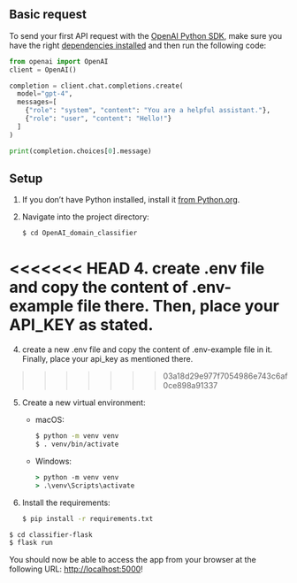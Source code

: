 ## Basic request

To send your first API request with the [OpenAI Python SDK](https://github.com/openai/openai-python), make sure you have the right [dependencies installed](https://platform.openai.com/docs/quickstart?context=python) and then run the following code:

```python
from openai import OpenAI
client = OpenAI()

completion = client.chat.completions.create(
  model="gpt-4",
  messages=[
    {"role": "system", "content": "You are a helpful assistant."},
    {"role": "user", "content": "Hello!"}
  ]
)

print(completion.choices[0].message)
```


## Setup

1. If you don’t have Python installed, install it [from Python.org](https://www.python.org/downloads/).

2. Navigate into the project directory:

   ```bash
   $ cd OpenAI_domain_classifier

   ```
<<<<<<< HEAD
4. create .env file and copy the content of .env-example file there. Then, place your API_KEY as stated.
=======
4. create a new .env file and copy the content of .env-example file in it. Finally, place your api_key as mentioned there.
>>>>>>> 03a18d29e977f7054986e743c6af0ce898a91337
5. Create a new virtual environment:

   - macOS:

     ```bash
     $ python -m venv venv
     $ . venv/bin/activate
     ```

   - Windows:
     ```cmd
     > python -m venv venv
     > .\venv\Scripts\activate
     ```

6. Install the requirements:

   ```bash
   $ pip install -r requirements.txt
   ```


```bash
$ cd classifier-flask
$ flask run
```

You should now be able to access the app from your browser at the following URL: [http://localhost:5000](http://localhost:5000)!

